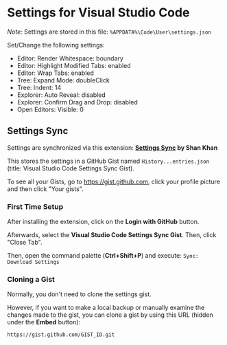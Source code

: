 # Settings for Visual Studio Code

*Note:* Settings are stored in this file: `%APPDATA%\Code\User\settings.json`

Set/Change the following settings:

* Editor: Render Whitespace: boundary
* Editor: Highlight Modified Tabs: enabled
* Editor: Wrap Tabs: enabled
* Tree: Expand Mode: doubleClick
* Tree: Indent: 14
* Explorer: Auto Reveal: disabled
* Explorer: Confirm Drag and Drop: disabled
* Open Editors: Visible: 0

## Settings Sync

Settings are synchronized via this extension: **[Settings Sync](https://marketplace.visualstudio.com/items?itemName=Shan.code-settings-sync) by Shan Khan**

This stores the settings in a GitHub Gist named `History...entries.json` (title: Visual Studio Code Settings Sync Gist).

To see all your Gists, go to <https://gist.github.com>, click your profile picture and then click "Your gists".

### First Time Setup

After installing the extension, click on the **Login with GitHub** button.

Afterwards, select the **Visual Studio Code Settings Sync Gist**. Then, click "Close Tab".

Then, open the command palette (**Ctrl+Shift+P**) and execute: `Sync: Download Settings`

### Cloning a Gist

Normally, you don't need to clone the settings gist.

However, if you want to make a local backup or manually examine the changes made to the gist, you can clone a gist by using this URL (hidden under the **Embed** button):

    https://gist.github.com/GIST_ID.git

